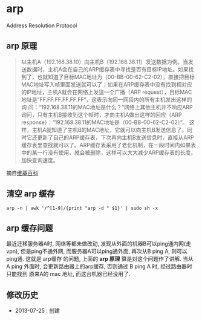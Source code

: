 <!-- title : arp -->

# arp #

Address Resolution Protocol

## arp 原理 ##

> 以主机A（192.168.38.10）向主机B（192.168.38.11）发送数据为例。当发送数据时，主机A会在自己的ARP缓存表中寻找是否有目标IP地址。如果找到了，也就知道了目标MAC地址为（00-BB-00-62-C2-02），直接把目标MAC地址写入帧里面发送就可以了；如果在ARP缓存表中没有找到相对应的IP地址，主机A就会在网络上发送一个广播（ARP request），目标MAC地址是“FF.FF.FF.FF.FF.FF”，这表示向同一网段内的所有主机发出这样的询 问：“192.168.38.11的MAC地址是什么？”网络上其他主机并不响应ARP询问，只有主机B接收到这个帧时，才向主机A做出这样的回应（ARP response）：“192.168.38.11的MAC地址是（00-BB-00-62-C2-02）”。 这样，主机A就知道了主机B的MAC地址，它就可以向主机B发送信息了。同时它还更新了自己的ARP缓存表，下次再向主机B发送信息时，直接从ARP缓存表里查找就可以了。ARP缓存表采用了老化机制，在一段时间内如果表中的某一行没有使用，就会被删除，这样可以大大减少ARP缓存表的长度，加快查询速度。

摘自[维基百科](http://zh.wikipedia.org/wiki/%E5%9C%B0%E5%9D%80%E8%A7%A3%E6%9E%90%E5%8D%8F%E8%AE%AE)

## 清空 arp 缓存 ##

	arp -n | awk '/^[1-9]/{print "arp -d " $1}' | sudo sh -x

## arp 缓存问题 ##

最近迁移服务器A时, 网络等都未做改动, 发现从外面的机器B可以ping通内网(走vpn), 但是ping不通外网, 而服务器A可以ping通外面, 再次从B ping A, 则可以ping通. 这就是 arp缓存 的问题, 上面的 **arp 原理** 算是对这个问题作了讲解. 当从 A ping 外面时, 会更新路由器上的arp缓存, 否则通过 B ping A 时, 经过路由器时只能找到 原来A的 mac 地址, 而这台机器已经没用了.


## 修改历史 ##

* 2013-07-25 : 创建
